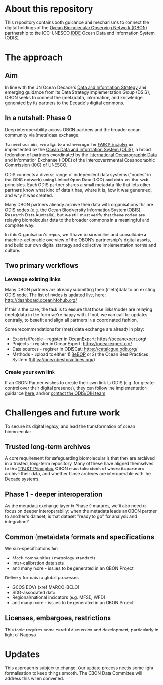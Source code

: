 # About this repository

This repository contains both guidance and mechanisms to connect the digital holdings of the [Ocean Biomolecular Observing Network (OBON)]([url](https://www.obon-ocean.org/#goals)) partnership to the IOC-UNESCO [IODE](https://www.iode.org/) Ocean Data and Information System (ODIS).

# The approach

## Aim

In line with the UN Ocean Decade's [Data and Information Strategy](https://unesdoc.unesco.org/ark:/48223/pf0000385542.locale=en) and emerging guidance from its Data Strategy Implementation Group (DSIG), OBON seeks to connect the (meta)data, information, and knowledge generated by its partners to the Decade's digital commons.


## In a nutshell: Phase 0

Deep interoperability across OBON partners and the broader ocean community via (meta)data exchange.

To meet our aim, we align to and leverage the [FAIR Principles](https://www.nature.com/articles/sdata201618) as implemented by the [Ocean Data and Information System (ODIS)]([url](https://book.oceaninfohub.org/)https://book.oceaninfohub.org/), a broad federation of partners coordinated by the [International Oceanographic Data and Information Exchange (IODE)](https://www.iode.org/) of the Intergovernmental Oceanographic Commission (IOC) of UNESCO.

ODIS connects a diverse range of independent data systems ("nodes" in the ODIS network) using Linked Open Data (LOD) and data-on-the-web principles. Each ODIS partner shares a small metadata file that lets other partners know what kind of data it has, where it is, how it was generated, and why it was created.

Many OBON partners already archive their data with organisations tha are ODIS nodes (e.g. the Ocean Biodiversity Information System (OBIS), Research Data Australia), but we still must verify that these nodes are relaying biomolecular data to the broader commons in a meaningful and complete way. 

In this Organisation's repos, we'll have to streamline and consolidate a machine-actionable overview of the OBON's partnership's digital assets, and build our own digital startegy and collective implementation norms and culture.

## Two primary workflows

### Leverage existing links

Many OBON partners are already submitting their (meta)data to an existing ODIS node. The list of nodes is updated live, here: http://dashboard.oceaninfohub.org/ 

If this is the case, the task is to ensure that those links/nodes are relaying (meta)data in the form we're happy with. If not, we can call for updates centrally, to benefit and align all partners in a coordinated fashion.

Some recommendations for (meta)data exchange are already in play:
* Experts/People - register in OceanExpert: https://oceanexpert.org/
* Projects -  register in OceanExpert: https://oceanexpert.org/
* Data sources - register in ODISCat: https://catalogue.odis.org/
* Methods - upload to either 1) [BeBOP](https://github.com/BeBOP-OBON) or 2) the Ocean Best Practices System (https://oceanbestpractices.org/)


### Create your own link

If an OBON Partner wishes to create their own link to ODIS (e.g. for greater control over their digital presence), they can follow the implementation guidance [here](https://book.oceaninfohub.org/publishing/publishing.html), and/or [contact the ODIS/OIH team](https://oceaninfohub.org/contact-2/)

# Challenges and future work

To secure its digital legacy, and lead the transformation of ocean biomolecular 

## Trusted long-term archives

A core requirement for safeguarding biomolecular is that they are archived in a trusted, long-term repository. Many of these have aligned themselves to the [TRUST Principles]([url](https://www.nature.com/articles/s41597-020-0486-7)), 
OBON must take stock of where its partners archive their data, and whether those archives are interoperable with the Decade systems.

## Phase 1 - deeper interoperation

As the metadata exchange layer in Phase 0 matures, we'll also need to focus on deeper interoperabiliy: when the metadata leads an OBON partner to another's dataset, is that dataset "ready to go" for analysis and integration?

## Common (meta)data formats and specifications

We sub-specifications for:
* Mock communities / metrology standards
* Inter-calibration data sets
* and many more - issues to be generated in an OBON Project

Delivery formats to global processes
* GOOS EOVs (xref MARCO-BOLO)
* SDG-associated data
* Regional/national indicators (e.g. MFSD, WFD)
* and many more - issues to be generated in an OBON Project

## Licenses, embargoes, restrictions

This topic requires some careful discussion and development, particularly in light of Nagoya.

# Updates

This approach is subject to change. Our update process needs some light formalisation to keep things smooth. The OBON Data Committee will address this when convened.
